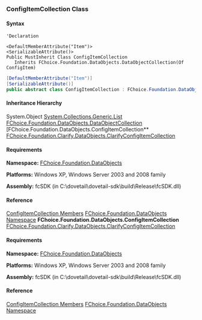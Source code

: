 ### ConfigItemCollection Class

#### Syntax

```vbnet
'Declaration

<DefaultMemberAttribute("Item")>
<SerializableAttribute()>
Public MustInherit Class ConfigItemCollection
   Inherits FChoice.Foundation.DataObjects.DataObjectCollection(Of ConfigItem)
```

```csharp
[DefaultMemberAttribute("Item")]
[SerializableAttribute()]
public abstract class ConfigItemCollection : FChoice.Foundation.DataObjects.DataObjectCollection<ConfigItem>
```

#### Inheritance Hierarchy

System.Object
[System.Collections.Generic.List<T>](#)
[FChoice.Foundation.DataObjects.DataObjectCollection<T>](fcSDK~FChoice.Foundation.DataObjects.DataObjectCollection`1.md)
[FChoice.Foundation.DataObjects.ConfigItemCollection**
[FChoice.Foundation.Clarify.DataObjects.ClarifyConfigItemCollection](fcSDK~FChoice.Foundation.Clarify.DataObjects.ClarifyConfigItemCollection.md)

#### Requirements

**Namespace:** [FChoice.Foundation.DataObjects](fcSDK~FChoice.Foundation.DataObjects_namespace.md)

**Platforms:** Windows XP, Windows Server 2003 and 2008 family

**Assembly:** fcSDK (in C:\\dovetail\\dovetail-sdk\\build\\Release\\fcSDK.dll)

#### Reference

[ConfigItemCollection Members](fcSDK~FChoice.Foundation.DataObjects.ConfigItemCollection_members.md)
[FChoice.Foundation.DataObjects Namespace](fcSDK~FChoice.Foundation.DataObjects_namespace.md)
**FChoice.Foundation.DataObjects.ConfigItemCollection**
[FChoice.Foundation.Clarify.DataObjects.ClarifyConfigItemCollection](fcSDK~FChoice.Foundation.Clarify.DataObjects.ClarifyConfigItemCollection.md)

#### Requirements

**Namespace:** [FChoice.Foundation.DataObjects](fcSDK~FChoice.Foundation.DataObjects_namespace.md)

**Platforms:** Windows XP, Windows Server 2003 and 2008 family

**Assembly:** fcSDK (in C:\\dovetail\\dovetail-sdk\\build\\Release\\fcSDK.dll)

#### Reference

[ConfigItemCollection Members](fcSDK~FChoice.Foundation.DataObjects.ConfigItemCollection_members.md)
[FChoice.Foundation.DataObjects Namespace](fcSDK~FChoice.Foundation.DataObjects_namespace.md)
